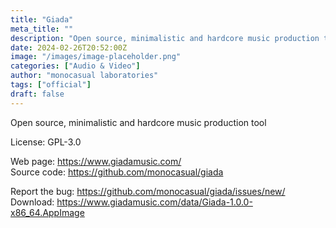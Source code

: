 ```yaml
---
title: "Giada"
meta_title: ""
description: "Open source, minimalistic and hardcore music production tool"
date: 2024-02-26T20:52:00Z
image: "/images/image-placeholder.png"
categories: ["Audio & Video"]
author: "monocasual laboratories"
tags: ["official"]
draft: false
---
```


Open source, minimalistic and hardcore music production tool

License: GPL-3.0

Web page: https://www.giadamusic.com/  
Source code: https://github.com/monocasual/giada

Report the bug: https://github.com/monocasual/giada/issues/new/  
Download: https://www.giadamusic.com/data/Giada-1.0.0-x86_64.AppImage
